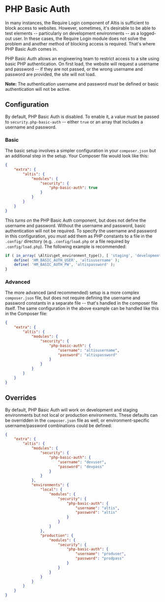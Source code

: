 # PHP Basic Auth

In many instances, the Require Login component of Altis is sufficient to block access to websites. However, sometimes, it's desirable to be able to test elements -- particularly on development environments -- as a logged-out user. In these cases, the Require Login module does not solve the problem and another method of blocking access is required. That's where PHP Basic Auth comes in.

PHP Basic Auth allows an engineering team to restrict access to a site using basic PHP authentication. On first load, the website will request a username and password -- if they are not passed, or the wrong username and password are provided, the site will not load.

**Note:** The authentication username and password _must_ be defined or basic authentication will not be active.

## Configuration

By default, PHP Basic Auth is disabled. To enable it, a value must be passed to `security.php-basic-auth` -- either `true` or an array that includes a username and password.

### Basic

The basic setup involves a simpler configuration in your `composer.json` but an additional step in the setup. Your Composer file would look like this:

```json
{
	"extra": {
		"altis": {
			"modules": {
				"security": {
					"php-basic-auth": true
				}
			}
		}
	}
}
```

This _turns on_ the PHP Basic Auth component, but does not define the username and password. Without the username and password, basic authentication will not be required. To specify the username and password in this configuration, you must add them as PHP constants to a file in the `.config/` directory (e.g. `.config/load.php` or a file required by `.config/load.php`). The following example is recommended:

```php
if ( in_array( \Altis\get_environment_type(), [ 'staging', 'development' ] ) {
	define( 'HM_BASIC_AUTH_USER', 'altisusername' );
	define( 'HM_BASIC_AUTH_PW', 'altispassword' );
}
```

### Advanced

The more advanced (and recommended) setup is a more complex `composer.json` file, but does not require defining the username and password constants in a separate file -- that's handled in the composer file itself. The same configuration in the above example can be handled like this in the Composer file:

```json
{
	"extra": {
		"altis": {
			"modules": {
				"security": {
					"php-basic-auth": {
						"username": "altisusername",
						"password": "altispassword"
					}
				}
			}
		}
	}
}
```

## Overrides

By default, PHP Basic Auth will work on development and staging environments but not local or production environments. These defaults can be overridden in the `composer.json` file as well, or environment-specific username/password combinations could be defined:

```json
{
	"extra": {
		"altis": {
			"modules": {
				"security": {
					"php-basic-auth": {
						"username": "devuser",
						"password": "devpass"
					}
				}
			},
			"environments": {
				"local": {
					"modules": {
						"security": {
							"php-basic-auth": {
								"username": "altis",
								"password": "altis"
							}
						}
					}
				},
				"production": {
					"modules": {
						"security": {
							"php-basic-auth": {
								"username": "produser",
								"password": "prodpass"
							}
						}
					}
				}
			}
		}
	}
}
```
